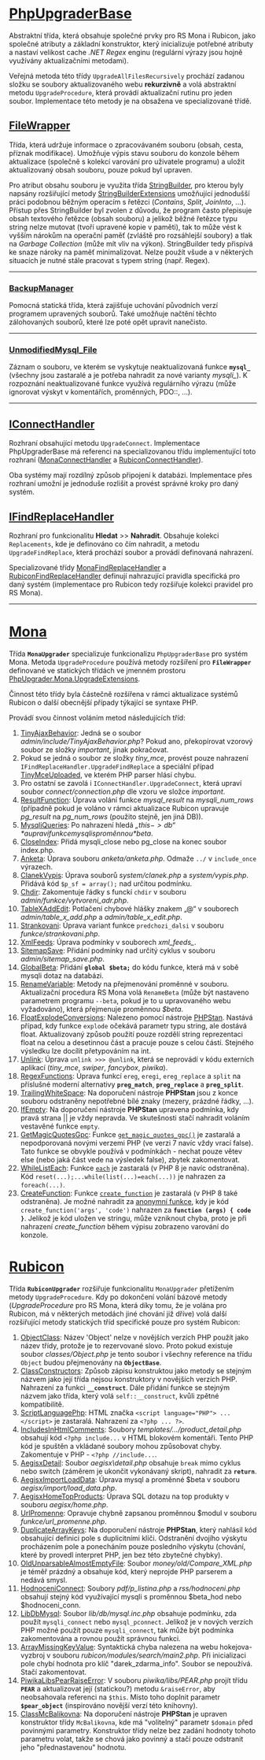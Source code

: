 # [PhpUpgraderBase](PhpUpgraderBase.cs)
Abstraktní třída, která obsahuje společné prvky pro RS Mona i Rubicon, jako společné atributy a základní konstruktor, který inicializuje potřebné atributy a nastaví velikost cache *.NET Regex* enginu (regulární výrazy jsou hojně využívány aktualizačními metodami).

Veřejná metoda této třídy ``UpgradeAllFilesRecursively`` prochází zadanou složku se soubory aktualizovaného webu **rekurzivně** a volá abstraktní metodu ``UpgradeProcedure``, která provádí aktualizační rutinu pro jeden soubor. Implementace této metody je na obsažena ve specializované třídě.

## [FileWrapper](FileWrapper.cs)
Třída, která udržuje informace o zpracovávaném souboru (obsah, cesta, příznak modifikace). Umožňuje výpis stavu souboru do konzole během aktualizace (společně s kolekcí varování pro uživatele programu) a uložit aktualizovaný obsah souboru, pouze pokud byl upraven.

Pro atribut obsahu souboru je využita třída [StringBuilder](https://docs.microsoft.com/cs-cz/dotnet/api/system.text.stringbuilder?view=net-6.0), pro kterou byly napsány rozšiřující metody [StringBuilderExtensions](StringBuilderExtensions.cs) umožňující jednodušší práci podobnou běžným operacím s řetězci (*Contains*, *Split*, *JoinInto*, ...). Přístup přes StringBuilder byl zvolen z důvodu, že program často přepisuje obsah textového řetězce (obsah souboru) a jelikož běžné řetězce typu string nelze mutovat (tvoří upravené kopie v paměti), tak to může vést k vyšším nárokům na operační paměť (zvláště pro rozsáhlejší soubory) a tlak na *Garbage Collection* (může mít vliv na výkon). StringBuilder tedy přispívá ke snaze nároky na paměť minimalizovat. Nelze použít všude a v některých situacích je nutné stále pracovat s typem string (např. Regex).

---
### [BackupManager](BackupManager.cs)
Pomocná statická třída, která zajišťuje uchování původních verzí programem upravených souborů. Také umožňuje načtění těchto zálohovaných souborů, které lze poté opět upravit nanečisto.

---
### [UnmodifiedMysql_File](UnmodifiedMysql_File.cs)
Záznam o souboru, ve kterém se vyskytuje neaktualizovaná funkce **``mysql_``** (všechny jsou zastaralé a je potřeba nahradit za nové varianty *mysqli_*). K rozpoznání neaktualizované funkce využívá regulárního výrazu (může ignorovat výskyt v komentářích, proměnných, PDO::, ...).


---
## [IConnectHandler](IConnectHandler.cs)
Rozhraní obsahující metodu ``UpgradeConnect``. Implementace PhpUpgraderBase má referenci na specializovanou třídu implementující toto rozhraní ([MonaConnectHandler](Mona/UpgradeHandlers/MonaConnectHandler.cs) a [RubiconConnectHandler](Rubicon/UpgradeHandlers/RubiconConnectHandler.cs)).

Oba systémy mají rozdílný způsob připojení k databázi. Implementace přes rozhraní umožní je jednoduše rozlišit a provést správné kroky pro daný systém.

## [IFindReplaceHandler](IFindReplaceHandler.cs)
Rozhraní pro funkcionalitu **Hledat** >> **Nahradit**. Obsahuje kolekci ``Replacements``, kde je definováno co čím nahradit, a metodu ``UpgradeFindReplace``, která prochází soubor a provádí definovaná nahrazení. 

Specializované třídy [MonaFindReplaceHandler](Mona/UpgradeHandlers/MonaFindReplaceHandler.cs) a [RubiconFindReplaceHandler](Rubicon/UpgradeHandlers/RubiconFindReplaceHandler.cs) definují nahrazující pravidla specifická pro daný systém (implementace pro Rubicon tedy rozšiřuje kolekci pravidel pro RS Mona).

---
# [Mona](Mona/MonaUpgrader.cs)
Třída **``MonaUpgrader``** specializuje funkcionalizu ``PhpUpgraderBase`` pro systém Mona. Metoda ``UpgradeProcedure`` používá metody rozšíření pro **``FileWrapper``** definované ve statických třídách ve jmenném prostoru [PhpUpgrader.Mona.UpgradeExtensions](Mona/UpgradeExtensions/).

Činnost této třídy byla částečně rozšířena v rámci aktualizace systémů Rubicon o další obecnější případy týkající se syntaxe PHP.

Provádí svou činnost voláním metod následujících tříd:

1. [TinyAjaxBehavior](Mona/UpgradeExtensions/TinyAjaxBehavior.cs): Jedná se o soubor *admin/include/TinyAjaxBehavior.php*? Pokud ano, překopírovat vzorový soubor ze složky *important*, jinak pokračovat.
1. Pokud se jedná o soubor ze složky *tiny_mce*, provést pouze nahrazení ``IFindReplaceHandler.UpgradeFindReplace`` a speciální případ [TinyMceUploaded](Mona/UpgradeExtensions/TinyMceUploaded.cs), ve kterém PHP parser hlásí chybu.
1. Pro ostatní se zavolá i ``IConnectHandler.UpgradeConnect``, která upraví soubor *connect/connection.php* dle vzoru ve složce *important*.
1. [ResultFunction](Mona/UpgradeExtensions/ResultFunction.cs): Úprava volání funkce *mysql_result* na *mysqli_num_rows* (případně pokud je voláno v rámci aktualizace Rubicon upravuje *pg_result* na *pg_num_rows* (použito stejně, jen jiná DB)).
1. [MysqliQueries](Mona/UpgradeExtensions/MysqliQueries.cs): Po nahrazení hledá *„$this->db“* a upraví funkce mysqli s proměnnou *$beta*.
1. [CloseIndex](Mona/UpgradeExtensions/CloseIndex.cs): Přidá mysqli_close nebo pg_close na konec soubor index.php.
1. [Anketa](Mona/UpgradeExtensions/Anketa.cs): Úprava souboru *anketa/anketa.php*. Odmaže ``../`` v ``include_once`` výrazech.
1. [ClanekVypis](Mona/UpgradeExtensions/ClanekVypis.cs): Úprava souborů *system/clanek.php* a *system/vypis.php*. Přidává kód ``$p_sf = array();`` nad určitou podmínku.
1. [Chdir](Mona/UpgradeExtensions/Chdir.cs): Zakomentuje řádky s funckí ``chdir`` v souboru *admin/funkce/vytvoreni_adr.php*.
1. [TableXAddEdit](Mona/UpgradeExtensions/TableXAddEdit.cs): Potlačení chybové hlášky znakem „@“ v souborech *admin/table_x_add.php* a *admin/table_x_edit.php*.
1. [Strankovani](Mona/UpgradeExtensions/Strankovani.cs): Úprava variant funkce ``predchozi_dalsi`` v souboru *funkce/strankovani.php*.
1. [XmlFeeds](Mona/UpgradeExtensions/XmlFeeds.cs): Úprava podmínky v souborech *xml_feeds_*.
1. [SitemapSave](Mona/UpgradeExtensions/SitemapSave.cs): Přidání podmínky nad určitý cyklus v souboru *admin/sitemap_save.php*.
1. [GlobalBeta](Mona/UpgradeExtensions/GlobalBeta.cs): Přidání **``global $beta;``** do kódu funkce, která má v sobě mysqli dotaz na databázi.
1. [RenameVariable](Mona/UpgradeExtensions/RenameVariable.cs): Metody na přejmenování proměnné v souboru. Aktualizační procedura RS Mona volá ``RenameBeta`` (může být nastaveno parametrem programu ``--beta``, pokud je to u upravovaného webu vyžadováno), která přejmenuje proměnnou *$beta*.
1. [FloatExplodeConversions](Mona/UpgradeExtensions/FloatExplodeConversions.cs): Nalezeno pomocí nástroje [PHPStan](https://github.com/phpstan/phpstan). Nastává případ, kdy funkce ``explode`` očekává parametr typu string, ale dostává float. Aktualizovaný způsob použití pouze rozdělí string reprezentaci float na celou a desetinnou část a pracuje pouze s celou částí. Stejného výsledku lze docílit přetypováním na int.
1. [Unlink](Mona/UpgradeExtensions/Unlink.cs): Úprava ``unlink >>> @unlink``, která se neprovádí v kódu externích aplikací (*tiny_mce*, *swiper*, *fancybox*, *piwika*).
1. [RegexFunctions](Mona/UpgradeExtensions/RegexFunctions.cs): Úprava funkcí ``ereg``, ``eregi``, ``ereg_replace`` a ``split`` na příslušné moderní alternativy **``preg_match``**, **``preg_replace``** a **``preg_split``**.
1. [TrailingWhiteSpace](Mona/UpgradeExtensions/TrailingWhiteSpace.cs): Na doporučení nástroje **PHPStan** jsou z konce souboru odstraněny nepotřebné bílé znaky (mezery, prázdné řádky, ...).
1. [IfEmpty](Mona/UpgradeExtensions/IfEmpty.cs): Na doporučení nástroje **PHPStan** upravena podmínka, kdy pravá strana || je vždy nepravda. Ve skutešnosti stačí nahradit voláním vestavěné funkce ``empty``.
1. [GetMagicQuotesGpc](Mona/UpgradeExtensions/GetMagicQuotesGpc.cs): Funkce [``get_magic_quotes_gpc()``](https://www.php.net/manual/en/function.get-magic-quotes-gpc) je zastaralá a nepodporovaná novými verzemi PHP (ve verzi 7 navíc vždy vrací false). Tato funkce se obvykle používá v podmínkách - nechat pouze větev else (nebo jaká část vede na výsledek false), zbytek zakomentovat.
1. [WhileListEach](Mona/UpgradeExtensions/WhileListEach.cs): Funkce [``each``](https://www.php.net/manual/en/function.each) je zastaralá (v PHP 8 je navíc odstraněna). Kód ``reset(...);...while(list(...)=each(...))`` je nahrazen za ``foreach(...)``.
1. [CreateFunction](Mona/UpgradeExtensions/CreateFunction.cs): Funkce [``create_function``](https://www.php.net/manual/en/function.create-function.php) je zastaralá (v PHP 8 také odstraněna). Je možné nahradit za [anonymní funkce](https://www.php.net/manual/en/functions.anonymous.php), kdy je kód ``create_function('args', 'code')`` nahrazen za **``function (args) { code }``**. Jelikož je kód uložen ve stringu, může vzniknout chyba, proto je při nahrazení *create_function* během výpisu zobrazeno varování do konzole.

# [Rubicon](Rubicon/RubiconUpgrader.cs)
Třída **``RubiconUpgrader``** rozšiřuje funkcionalitu ``MonaUpgrader`` přetížením metody ``UpgradeProcedure``. Kdy po dokončení volání bázové metody (*UpgradeProcedure* pro RS Mona, která díky tomu, že je volána pro Rubicon, má v některých metodách jiné chování již dříve) volá další rozšiřující metody statických tříd specifické pouze pro systém Rubicon:

1. [ObjectClass](Rubicon/UpgradeExtensions/ObjectClass.cs): Název 'Object' nelze v novějších verzích PHP použít jako název třídy, protože je to rezervované slovo. Proto pokud existuje soubor *classes/Object.php* je tento soubor i všechny reference na třídu ``Object`` budou přejmenovány na **``ObjectBase``**.
1. [ClassConstructors](Rubicon/UpgradeExtensions/ClassConstructors.cs): Způsob zápisu konstruktou jako metody se stejným názvem jako její třída nejsou konstruktory v novějších verzích PHP. Nahrazení za funkci **``__construct``**. Dále přidání funkce se stejným názvem jako třída, který volá ``self::__construct``, kvůli zpětné kompatibilitě.
1. [ScriptLanguagePhp](Rubicon/UpgradeExtensions/ScriptLanguagePhp.cs): HTML značka ``<script language="PHP"> ... </script>`` je zastaralá. Nahrazení za ``<?php ... ?>``.
1. [IncludesInHtmlComments](Rubicon/UpgradeExtensions/IncludesInHtmlComments.cs): Soubory *templates/.../product_detail.php* obsahují kód ``<?php include...`` v HTML blokovém komentáři. Tento PHP kód je spuštěn a vkládané soubory mohou způsobovat chyby. Zakomentuje v PHP - ``<?php //include...``.
1. [AegisxDetail](Rubicon/UpgradeExtensions/AegisxDetail.cs): Soubor *aegisx\detail.php* obsahuje ``break`` mimo cyklus nebo switch (záměrem je ukončit vykonávaný skript), nahradit za **``return``**.
1. [AegisxImportLoadData](Rubicon/UpgradeExtensions/AegisxImportLoadData.cs): Úprava mysql a proměnné $beta v souboru *aegisx/import/load_data.php*.
1. [AegisxHomeTopProducts](Rubicon/UpgradeExtensions/AegisxHomeTopProducts.cs): Úprava SQL dotazu na top produkty v souboru *aegisx/home.php*.
1. [UrlPromenne](Rubicon/UpgradeExtensions/UrlPromenne.cs): Opravuje chybně zapsanou proměnnou $modul v souboru *funkce/url_promenne.php*.
1. [DuplicateArrayKeys](Rubicon/UpgradeExtensions/DuplicateArrayKeys.cs): Na doporučení nástroje **PHPStan**, který nahlásil kód obsahující definici pole s duplicitními klíči. Odstranění dvojího výskytu procházením pole a ponecháním pouze posledního výskytu (chování, které by provedl interpret PHP, jen bez této zbytečné chybky).
1. [OldUnparsableAlmostEmptyFile](Rubicon/UpgradeExtensions/OldUnparsableAlmostEmptyFile.cs): Soubor *money/old/Compare_XML.php* je téměř prázdný a obsahuje kód, který neprojde PHP parserem a nedává smysl.
1. [HodnoceniConnect](Rubicon/UpgradeExtensions/HodnoceniConnect.cs): Soubory *pdf/p_listina.php* a *rss/hodnoceni.php* obsahují stejný kód využívající mysqli s proměnnou $beta_hod nebo $hodnoceni_conn.
1. [LibDbMysql](Rubicon/UpgradeExtensions/LibDbMysql.cs): Soubor *lib/db/mysql.inc.php* obsahuje podmínku, zda použít ``mysqli_connect`` nebo ``mysql_pconnect``. Jelikož je v nových verzích PHP možné použít pouze ``mysqli_connect``, tak může být podmínka zakomentována a rovnou použít správnou funkci.
1. [ArrayMissingKeyValue](Rubicon/UpgradeExtensions/ArrayMissingKeyValue.cs): Syntaktická chyba nalezena na webu hokejova-vyzbroj v souboru *rubicon/modules/search/main2.php*. Při inicializaci pole chybí hodnota pro klíč "darek_zdarma_info". Soubor se nepoužívá. Stačí zakomentovat.
1. [PiwikaLibsPearRaiseError](Rubicon/UpgradeExtensions/PiwikaLibsPearRaiseError.cs): V souboru *piwika/libs/PEAR.php* projít třídu **``PEAR``** a aktualizovat její (statickou?) metodu ``&raiseError``, aby neobsahovala referenci na ``$this``. Místo toho doplnit parametr **``$pear_object``** (inspirováno novější verzí této knihovny).
1. [ClassMcBalikovna](Rubicon/UpgradeExtensions/ClassMcBalikovna.cs): Na doporučení nástroje **PHPStan** je upraven konstruktor třídy ``McBalikovna``, kde má "volitelný" parametr ``$domain`` před povinnými parametry. Konstruktor třídy nelze bez zadání hodnoty tohoto parametru volat, takže se chová jako povinný a stačí pouze odstranit jeho "přednastavenou" hodnotu.